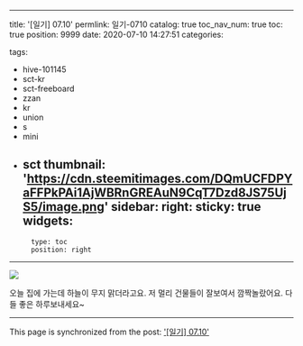 
---
title: '[일기] 07.10'
permlink: 일기-0710
catalog: true
toc_nav_num: true
toc: true
position: 9999
date: 2020-07-10 14:27:51
categories:

tags:
- hive-101145
- sct-kr
- sct-freeboard
- zzan
- kr
- union
- s
- mini
- sct
thumbnail: 'https://cdn.steemitimages.com/DQmUCFDPYaFFPkPAi1AjWBRnGREAuN9CqT7Dzd8JS75UjS5/image.png'
sidebar:
    right:
        sticky: true
widgets:
    -
        type: toc
        position: right
---


![](https://cdn.steemitimages.com/DQmUCFDPYaFFPkPAi1AjWBRnGREAuN9CqT7Dzd8JS75UjS5/image.png)

오늘 집에 가는데 하늘이 무지 맑더라고요.
저 멀리 건물들이 잘보여서 깜짝놀랐어요.
다들 좋은 하루보내세요~

- - -

This page is synchronized from the post: ['[일기] 07.10'](https://steempeak.com/@jacobyu/07-10)
